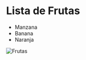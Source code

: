 # Lista de Frutas

- Manzana
- Banana
- Naranja

![Frutas](https://www.google.com/url?sa=i&url=https%3A%2F%2Fwww.recetasnestle.com.co%2Fblog-sabor%2Fingredientes%2Fmanzana-verde-roja&psig=AOvVaw3mn83ew1aKJycj9Cbj0GmE&ust=1723588691998000&source=images&cd=vfe&opi=89978449&ved=0CBQQjRxqFwoTCKDogbDC8IcDFQAAAAAdAAAAABAE)
